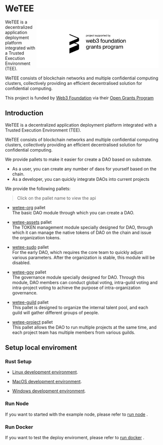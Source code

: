 # WeTEE


<img align="right" width="400" src="https://raw.githubusercontent.com/w3f/Grants-Program/00855ef70bc503433dc9fccc057c2f66a426a82b/static/img/badge_black.svg" />

WeTEE is a decentralized application deployment platform integrated with a Trusted Execution Environment (TEE).

WeTEE consists of blockchain networks and multiple confidential computing clusters, collectively providing an efficient decentralised solution for confidential computing.

This project is funded by [Web3 Foundation](https://web3.foundation) via their [Open Grants Program](https://github.com/w3f/Open-Grants-Program)

## Introduction

WeTEE is a decentralized application deployment platform integrated with a Trusted Execution Environment (TEE).  

WeTEE consists of blockchain networks and multiple confidential computing clusters, collectively providing an efficient decentralised solution for confidential computing.  

We provide pallets to make it easier for create a DAO based on substrate.
- As a user, you can create any number of daos for yourself based on the chain.
- As a developer, you can quickly integrate DAOs into current projects

We provide the following pallets:  

> Click on the pallet name to view the api 

- [wetee-org](./packages/pallets/wetee-org/README.md) pallet  
    The basic DAO module through which you can create a DAO.  

- [wetee-assets](./packages/pallets/wetee-assets/README.md) pallet  
    The TOKEN management module specially designed for DAO, through which it can manage the native tokens of DAO on the chain and issue the organization tokens.  

- [wetee-sudo](./packages/pallets/wetee-sudo/README.md) pallet  
    For the early DAO, which requires the core team to quickly adjust various parameters. After the organization is stable, this module will be disabled.  

- [wetee-gov](./packages/pallets/wetee-gov/README.md) pallet  
    The governance module specially designed for DAO. Through this module, DAO members can conduct global voting, intra-guild voting and intra-project voting to achieve the purpose of intra-organization governance.  

- [wetee-guild](./packages/pallets/wetee-guild/README.md) pallet  
    This pallet is designed to organize the internal talent pool, and each guild will gather different groups of people.  

- [wetee-project](./packages/pallets/wetee-project/README.md) pallet  
    This pallet allows the DAO to run multiple projects at the same time, and each project team has multiple members from various guilds.  

## Setup local enviroment

### Rust Setup

- [Linux development environment](https://docs.substrate.io/install/linux/).  

- [MacOS development environment](https://docs.substrate.io/install/macos/).  

- [Windows development environment](https://docs.substrate.io/install/windows/).  

### Run Node
If you want to started with the example node, please refer to [run node](./docs/run-node.md) .  


### Run Docker
If you want to test the deploy enviroment, please refer to [run docker](./docs/run-docker.md) .  

